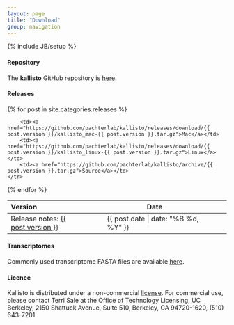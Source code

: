 ```yaml
---
layout: page
title: "Download"
group: navigation
---
```


{% include JB/setup %}

#### Repository

The __kallisto__ GitHub repository is [here](http://github.com/pachterlab/kallisto).

#### Releases

<table class="table">
  <thead>
    <tr>
      <th style="text-align: left">Version</th>
      <th>Date</th>
      <th></th>
      <th></th>
      <th></th>
    </tr>
  </thead>

{% for post in site.categories.releases %}
    <tr>
    	<td>Release notes: <a href="{{ site.url }}/kallisto/{{ post.url }}">{{ post.version }}</a></td>
    	<td><span class="entry-date"><time datetime="{{ post.date | date_to_xmlschema }}">{{ post.date | date: "%B %d, %Y" }}</time></span></td>

        <td><a href="https://github.com/pachterlab/kallisto/releases/download/{{ post.version }}/kallisto_mac-{{ post.version }}.tar.gz">Mac</a></td>
        <td><a href="https://github.com/pachterlab/kallisto/releases/download/{{ post.version }}/kallisto_linux-{{ post.version }}.tar.gz">Linux</a></td>
        <td><a href="https://github.com/pachterlab/kallisto/archive/{{ post.version }}.tar.gz">Source</a></td>
    </tr>
{% endfor %} 
</table>

#### Transcriptomes

Commonly used transcriptome FASTA files are available [here](http://bio.math.berkeley.edu/kallisto/transcriptomes/).

#### Licence

Kallisto is distributed under a non-commercial [license](license.html). For commercial use, please contact Terri Sale at the Office of Technology Licensing, UC Berkeley, 2150 Shattuck Avenue, Suite 510, Berkeley, CA 94720-1620, (510) 643-7201
